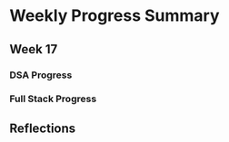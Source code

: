 # Weekly Progress Summary  

## Week 17

### **DSA Progress**  

### **Full Stack Progress**

## **Reflections**
